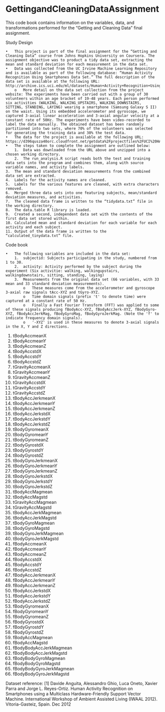 # GettingandCleaningDataAssignment
This code book contains information on the variables, data, and transformations performed for the “Getting and Cleaning Data” final assignment.

Study Design

	•	This project is part of the final assignment for the “Getting and Cleaning Data” course from Johns Hopkins University on Coursera. The assignment objective was to product a tidy data set, extracting the mean and standard deviation for each measurement in the data set.
	•	Data was collected from the UC Irvine Machine Learning Repository and is available as part of the following database: “Human Activity Recognition Using Smartphones Data Set.” The full description of the data set is available at the following URL: http://archive.ics.uci.edu/ml/datasets/Human+Activity+Recognition+Using+Smartphones
		o	More detail on the data set collection from the project website: The experiments have been carried out with a group of 30 volunteers within an age bracket of 19-48 years. Each person performed six activities (WALKING, WALKING_UPSTAIRS, WALKING_DOWNSTAIRS, SITTING, STANDING, LAYING) wearing a smartphone (Samsung Galaxy S II) on the waist. Using its embedded accelerometer and gyroscope, we captured 3-axial linear acceleration and 3-axial angular velocity at a constant rate of 50Hz. The experiments have been video-recorded to label the data manually. The obtained dataset has been randomly partitioned into two sets, where 70% of the volunteers was selected for generating the training data and 30% the test data.
	•	The data for the project is available at the following URL: https://d396qusza40orc.cloudfront.net/getdata%2Fprojectfiles%2FUCI%20HAR%20Dataset.zip
	•	The steps taken to complete the assignment are outlined below:
		1.	Data was downloaded from the URL above and unzipped into a chosen working directory.
		2.	The run_analysis.R script reads both the test and training data sets into the program and combines them, along with source variable names, and activity labels.
	3.	The mean and standard deviation measurements from the combined data set are extracted.
	4.	Labels for the activity names are cleaned.
	5.	Labels for the various features are cleaned, with extra characters removed.
	6.	Merged three data sets into one featuring subjects, mean/standard deviation measures, and activities.
	7.	The cleaned data frame is written to the “tidydata.txt” file in the working directory.
	8.	The data.table R library is loaded.
	9.	Created a second, independent data set with the contents of the first data set stored within.
	10.	Calculated mean and standard deviation for each variable for each activity and each subject.
	11.	Output of the data frame is written to the “calculated_tinydata.txt” file.

Code book

	•	The following variables are included in the data set:
		1.	subjectid: Subjects participating in the study, numbered from 1 to 30.
		2.	activity: Activity performed by the subject during the experiment (Six activitie: walking, walkingupstairs, walkingdownstairs, sitting, standing, laying)
		3.	Measurements from the original data set (66 variables, with 33 mean and 33 standard deviation measurements).
			o	These measures come from the accelerometer and gyroscope 3-axial raw signals tAcc-XYZ and tGyro-XYZ.
			o	Time domain signals (prefix 't' to denote time) were captured at a constant rate of 50 Hz. 
			o	Finally a Fast Fourier Transform (FFT) was applied to some of these signals producing fBodyAcc-XYZ, fBodyAccJerk-XYZ, fBodyGyro-XYZ, fBodyAccJerkMag, fBodyGyroMag, fBodyGyroJerkMag. (Note the 'f' to indicate frequency domain signals).
			o	'-XYZ' is used in these measures to denote 3-axial signals in the X, Y and Z directions.
1.	tBodyAccmeanX
2.	tBodyAccmeanY
3.	tBodyAccmeanZ
4.	tBodyAccstdX
5.	tBodyAccstdY
6.	tBodyAccstdZ
7.	tGravityAccmeanX
8.	tGravityAccmeanY
9.	tGravityAccmeanZ
10.	tGravityAccstdX
11.	tGravityAccstdY
12.	tGravityAccstdZ
13.	tBodyAccJerkmeanX
14.	tBodyAccJerkmeanY
15.	tBodyAccJerkmeanZ
16.	tBodyAccJerkstdX
17.	tBodyAccJerkstdY
18.	tBodyAccJerkstdZ
19.	tBodyGyromeanX
20.	tBodyGyromeanY
21.	tBodyGyromeanZ
22.	tBodyGyrostdX
23.	tBodyGyrostdY
24.	tBodyGyrostdZ
25.	tBodyGyroJerkmeanX
26.	tBodyGyroJerkmeanY
27.	tBodyGyroJerkmeanZ
28.	tBodyGyroJerkstdX
29.	tBodyGyroJerkstdY
30.	tBodyGyroJerkstdZ
31.	tBodyAccMagmean
32.	tBodyAccMagstd
33.	tGravityAccMagmean
34.	tGravityAccMagstd
35.	tBodyAccJerkMagmean
36.	tBodyAccJerkMagstd
37.	tBodyGyroMagmean
38.	tBodyGyroMagstd
39.	tBodyGyroJerkMagmean
40.	tBodyGyroJerkMagstd
41.	fBodyAccmeanX
42.	fBodyAccmeanY
43.	fBodyAccmeanZ
44.	fBodyAccstdX
45.	fBodyAccstdY
46.	fBodyAccstdZ
47.	fBodyAccJerkmeanX
48.	fBodyAccJerkmeanY
49.	fBodyAccJerkmeanZ
50.	fBodyAccJerkstdX
51.	fBodyAccJerkstdY
52.	fBodyAccJerkstdZ
53.	fBodyGyromeanX
54.	fBodyGyromeanY
55.	fBodyGyromeanZ
56.	fBodyGyrostdX
57.	fBodyGyrostdY
58.	fBodyGyrostdZ
59.	fBodyAccMagmean
60.	fBodyAccMagstd
61.	fBodyBodyAccJerkMagmean
62.	fBodyBodyAccJerkMagstd
63.	fBodyBodyGyroMagmean
64.	fBodyBodyGyroMagstd
65.	fBodyBodyGyroJerkMagmean
66.	fBodyBodyGyroJerkMagstd

Dataset reference: [1] Davide Anguita, Alessandro Ghio, Luca Oneto, Xavier Parra and Jorge L. Reyes-Ortiz. Human Activity Recognition on Smartphones using a Multiclass Hardware-Friendly Support Vector Machine. International Workshop of Ambient Assisted Living (IWAAL 2012). Vitoria-Gasteiz, Spain. Dec 2012
